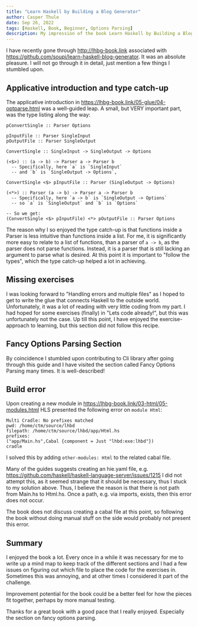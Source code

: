 ```yaml
---
title: "Learn Haskell by Building a Blog Generator"
author: Casper Thule
date: Sep 26, 2022
tags: [Haskell, Book, Beginner, Options Parsing]
description: My impression of the book Learn Haskell by Building a Blog Generator
---
```


I have recently gone through http://lhbg-book.link associated with https://github.com/soupi/learn-haskell-blog-generator. It was an absolute pleasure. I will not go through it in detail, just mention a few things I stumbled upon.

## Applicative introduction and type catch-up
The applicative introduction in https://lhbg-book.link/05-glue/04-optparse.html was a well-guided leap. A small, but VERY important part, was the type listing along the way:

```
pConvertSingle :: Parser Options

pInputFile :: Parser SingleInput
pOutputFile :: Parser SingleOutput

ConvertSingle :: SingleInput -> SingleOutput -> Options

(<$>) :: (a -> b) -> Parser a -> Parser b
  -- Specifically, here `a` is `SingleInput`
  -- and `b` is `SingleOutput -> Options`,

ConvertSingle <$> pInputFile :: Parser (SingleOutput -> Options)

(<*>) :: Parser (a -> b) -> Parser a -> Parser b
  -- Specifically, here `a -> b` is `SingleOutput -> Options`
  -- so `a` is `SingleOutput` and `b` is `Options`

-- So we get:
(ConvertSingle <$> pInputFile) <*> pOutputFile :: Parser Options
```
The reason why I so enjoyed the type catch-up is that functions inside a Parser is less intuitive than functions inside a list. For me, it is significantly more easy to relate to a list of functions, than a parser of `a -> b`, as the parser does not parse functions. Instead, it is a parser that is still lacking an argument to parse what is desired. At this point it is important to "follow the types", which the type catch-up helped a lot in achieving.

## Missing exercises
I was looking forward to "Handling errors and multiple files" as I hoped to get to write the glue that connects Haskell to the outside world.
Unfortunately, it was a lot of reading with very little coding from my part. I had hoped for some exercises (finally) in "Lets code already!", but this was unfortunately not the case. 
Up till this point, I have enjoyed the exercise-approach to learning, but this section did not follow this recipe. 

## Fancy Options Parsing Section
By coincidence I stumbled upon contributing to Cli library after going through this guide and I have visited the section called Fancy Options Parsing many times. It is well-described!

## Build error
Upon creating a new module in https://lhbg-book.link/03-html/05-modules.html HLS presented the following error on `module Html`:
```
Multi Cradle: No prefixes matched
pwd: /home/ctm/source/lhbd
filepath: /home/ctm/source/lhbd/app/Html.hs
prefixes:
("app/Main.hs",Cabal {component = Just "lhbd:exe:lhbd"})
cradle
```
I solved this by adding `other-modules: Html` to the related cabal file.

Many of the guides suggests creating an hie.yaml file, e.g. https://github.com/haskell/haskell-language-server/issues/1215
I did not attempt this, as it seemed strange that it should be necessary, thus I stuck to my solution above.
Thus, I believe the reason is that there is not path from Main.hs to Html.hs. Once a path, e.g. via imports, exists, then this error does not occur.

The book does not discuss creating a cabal file at this point, so following the book without doing manual stuff on the side would probably not present this error.

## Summary
I enjoyed the book a lot. Every once in a while it was necessary for me to write up a mind map to keep track of the different sections and I had a few issues on figuring out which file to place the code for the exercises in. Sometimes this was annoying, and at other times I considered it part of the challenge.

Improvement potential for the book could be a better feel for how the pieces fit together, perhaps by more manual testing.

Thanks for a great book with a good pace that I really enjoyed. Especially the section on fancy options parsing.
